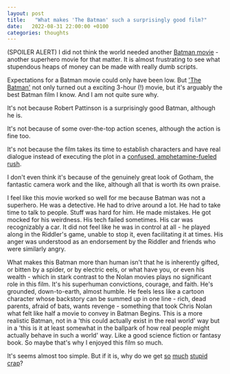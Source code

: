 ```yaml
---
layout: post
title:   "What makes 'The Batman' such a surprisingly good film?"
date:   2022-08-31 22:00:00 +0100
categories: thoughts
---
```


(SPOILER ALERT)
I did not think the world needed another [Batman movie](https://www.imdb.com/title/tt1877830/?ref_=nv_sr_srsg_0) - another superhero movie for that matter. It is almost frustrating to see what stupendous heaps of money can be made with really dumb scripts. 

Expectations for a Batman movie could only have been low. But ['The Batman'](https://www.imdb.com/title/tt1877830/?ref_=nv_sr_srsg_0) not only turned out a exciting 3-hour (!) movie, but it's arguably the best Batman film I know. And I am not quite sure why.

It's not because Robert Pattinson is a surprisingly good Batman, although he is.

It's not because of some over-the-top action scenes, although the action is fine too.

It's not because the film takes its time to establish characters and have real dialogue instead of executing the plot in a [confused, amphetamine-fueled rush](https://www.imdb.com/title/tt2527338/?ref_=fn_al_tt_7). 

I don't even think it's because of the genuinely great look of Gotham, the fantastic camera work and the like, although all that is worth its own praise.

I feel like this movie worked so well for me because Batman was not a superhero. He was a detective. He had to drive around a lot. He had to take time to talk to people. Stuff was hard for him. He made mistakes. He got mocked for his weirdness. His tech failed sometimes. His car was recognizably a car. It did not feel like he was in control at all - he played along in the Riddler's game, unable to stop it, even facilitating it at times. His anger was understood as an endorsement by the Riddler and friends who were similarly angry. 

What makes this Batman more than human isn't that he is inherently gifted, or bitten by a spider, or by electric eels, or what have you, or even his wealth - which in stark contrast to the Nolan movies plays no significant role in this film. It's his superhuman convictions, courage, and faith. He's grounded, down-to-earth, almost humble. He feels less like a cartoon character whose backstory can be summed up in one line - rich, dead parents, afraid of bats, wants revenge - something that took Chris Nolan what felt like half a movie to convey in Batman Begins. This is a more realistic Batman, not in a 'this could actually exist in the real world' way but in a 'this is it at least somewhat in the ballpark of how real people might actually behave in such a world' way. Like a good science fiction or fantasy book. So maybe that's why I enjoyed this film so much.

It's seems almost too simple. But if it is, why do we get [so](https://www.imdb.com/title/tt10872600/?ref_=nv_sr_srsg_4) [much](https://www.imdb.com/title/tt9419884/?ref_=tt_sims_tt_i_1) [stupid](https://www.imdb.com/title/tt0974015/?ref_=fn_al_tt_1) [crap](https://www.imdb.com/title/tt2975590/?ref_=hm_tpks_tt_t_2_pd_tp1_pbr_ic)? 




